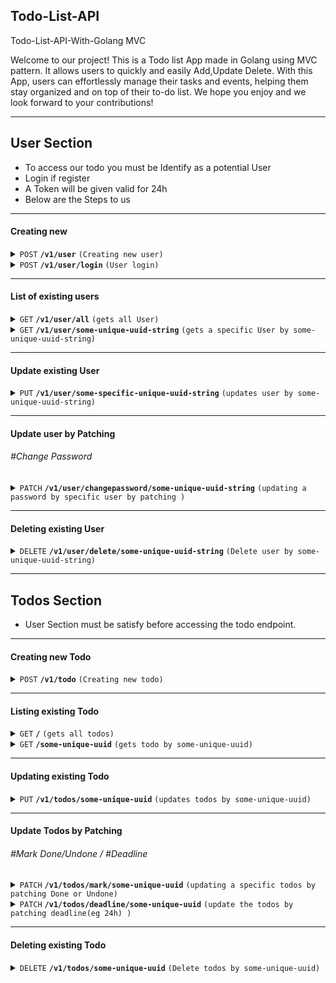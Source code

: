 ## Todo-List-API
 Todo-List-API-With-Golang MVC 

 Welcome to our project! This is a Todo list App made in Golang using MVC pattern. It allows users to quickly and easily Add,Update Delete. With this App, users can effortlessly manage their tasks and events, helping them stay organized and on top of their to-do list. We hope you enjoy and we look forward to your contributions!

------------------------------------------------------------------

## User Section
>
- To access our todo you must be Identify as a potential User
- Login if register
- A Token will be given valid for 24h
- Below are the Steps to us

------------------------------------------------------------------


#### Creating new

<details>
 <summary><code>POST</code> <code><b>/v1/user</b></code> <code>(Creating new user)</code></summary>

##### #Request
``` javascript
{
    "userid":"",
    "firstname":"nungrie",
    "lastname":"galadima",
    "email":"nungrie0519@gmail.com",
    "username": "nung",
    "password": "3534"
}
```

##### Parameters

> | name      |  type     | data type               | description                                                           |
> |-----------|-----------|-------------------------|-----------------------------------------------------------------------|
> | None      |  required | object (JSON)   | N/A  |


##### Responses

``` javascript
User Successfully Added
```

##### Example cURL

> ```javascript
>  curl -X POST -H "Content-Type: application/json" --data @post.json http://localhost:8080/v1/user/

> ```

</details>
<details>
 <summary><code>POST</code> <code><b>/v1/user/login</b></code> <code>(User login)</code></summary>

##### #Request
``` javascript
{
    "username": "nung",
    "password": "3534"
}
```

##### Parameters

> | name      |  type     | data type               | description                                                           |
> |-----------|-----------|-------------------------|-----------------------------------------------------------------------|
> | None      |  required | object (JSON)   | N/A  |


##### Responses

``` javascript
User Successfully Login
```

##### Example cURL

> ```javascript
>  curl -X POST -H "Content-Type: application/json" --data @post.json http://localhost:8080/v1/user/

> ```

</details>

------------------------------------------------------

#### List of existing users 

<details>
 <summary><code>GET</code> <code><b>/v1/user/all</b></code> <code>(gets all User)</code></summary>

##### Parameters

> None

##### Responses

``` javascript
 {
    "_id": "5ab6ca49-fa35-4049-8b0d-f6f35db4bc85",
    "firstname": "nungrie",
    "lastname": "galadima",
    "email": "nungrie0519@gmail.com",
    "username": "nung",
    "password": "3534",
    "create_at": "2023-04-19T15:49:50.982+01:00",
    "update_at": "0001-01-01T00:00:00Z"
    .....
  }                                     
```

##### Example cURL

> ```javascript
>  curl -X GET -H "Content-Type: application/json" http://localhost:8080/v1/user/all
> ```

</details>

<details>
 <summary><code>GET</code> <code><b>/v1/user/some-unique-uuid-string</b></code> <code>(gets a specific User by some-unique-uuid-string)</code></summary>

##### Parameters

> | name              |  type     | data type      | description                         |
> |-------------------|-----------|----------------|-------------------------------------|
> | `stub_numeric_id` |  required | int ($int64)   | The specific stub numeric some-unique-uuid-string        |

##### Responses

> | http code     | content-type                      | response                                                            |
> |---------------|-----------------------------------|---------------------------------------------------------------------|
> | `200`         | `text/plain;charset=UTF-8`       string                                                         |
> | `400`         | `application/json`                | `{"code":"400","message":"Bad Request"}`                            |

##### Example cURL

> ```javascript
>  curl -X GET -H "Content-Type: application/json" http://localhost:8080/v1/user/some-specific-unique-uuid-string
> ```

</details>


------------------------------------------------------------------------------------------


#### Update existing User


<details>
  <summary><code>PUT</code> <code><b>/v1/user/some-specific-unique-uuid-string</b></code> <code>(updates user by some-unique-uuid-string)</code></summary>

##### #Request
``` javascript
{
    "_id": "5ab6ca49-fa35-4049-8b0d-f6f35db4bc85",
    "firstname": "nungrie",
    "lastname": "galadima",
    "email": "nungrie0519@gmail.com",
    "username": "nung",
    "password": "3534",
}
```

> | name   |  type      | data type      | description                                                  |
> |--------|------------|----------------|--------------------------------------------------------------|
> | `uuid` |  required  | string         | The specific unique idendifier                  |

##### Responses

> Successfully Updated

##### Example cURL

> ```javascript
>  curl -X PUT -H "Content-Type: application/json" --data @put.json http://localhost:8080/v1/user/some-unique-uuid-string
> ```

</details>

------------------------------------------------------------------------------------------

#### Update user by Patching 

###### #Change Password
<details>
 <summary><code>PATCH</code> <code><b>/v1/user/changepassword/some-unique-uuid-string</b></code> <code>(updating a password by specific user by patching )</code></summary>

##### #Request

``` javascript
{
  "password": "1234"
}
```

##### Responses

``` javascript
Password Successfully Updated 
```

##### Example cURL

> ```javascript
>  curl -X PATCH -H "Content-Type: application/json" http://localhost:8080/v1/user/changepassword/some-unique-uuid-string
> ```

</details>

------------------------------------------------------------------------------------------

#### Deleting existing User

<details>
  <summary><code>DELETE</code> <code><b>/v1/user/delete/some-unique-uuid-string</b></code> <code>(Delete user by some-unique-uuid-string)</code></summary>

##### Parameters

> | name   |  type      | data type      | description                                          |
> |--------|------------|----------------|------------------------------------------------------|
> | `uuid` |  required  | string         | The specific stub unique idendifier                  |


##### Responses

``` javascript
Successfully Deleted
```

##### Example cURL

> ```javascript
>  curl -X DELETE -H "Content-Type: application/json" http://localhost:8080/v1/user/delete/some-unique-uuid-string
> ```

</details>

------------------------------------------------------------------------------------------

## Todos Section
- User Section must be satisfy before accessing the todo endpoint.
------------------------------------------------------------------

#### Creating new Todo

<details>
 <summary><code>POST</code> <code><b>/v1/todo</b></code> <code>(Creating new todo)</code></summary>

##### Body(--data @post)
``` javascript
 {
  "name": "DevOP",
  "description": "Basic of DevOp",
  "deadline": "12h"
}
```

##### Parameters

> | name      |  type     | data type               | description                                                           |
> |-----------|-----------|-------------------------|-----------------------------------------------------------------------|
> | None      |  required | object (JSON)   | N/A  |


##### Responses

``` javascript
{
  "_id": "218317a5-696d-4379-a178-9e3c9585deaa",
  "userid": "c6d92ec5-5f1e-40ea-9ac3-c6aaf3b5813d",
  "name": "DevOP",
  "description": "Basic of DevOp",
  "status": "Undone",
  "deadline": "17 May 23 05:23AM",
  "CreatedAt": "2023-05-16T17:23:37.271105926+01:00",
  "UpdatedAt": "0001-01-01T00:00:00Z"
}
```

##### Example cURL

> ```javascript
>  curl -X POST -H "Content-Type: application/json" --data @post.json http://localhost:8080/v1/todos/

> ```

</details>

------------------------------------------------------------------------------------------

#### Listing existing Todo

<details>
 <summary><code>GET</code> <code><b>/</b></code> <code>(gets all todos)</code></summary>

##### Parameters

> None

##### Responses

> | http code     | content-type                      | response                                                            |
> |---------------|-----------------------------------|---------------------------------------------------------------------|
> | `200`         | `text/plain;charset=UTF-8`       string                                                         |

##### Example cURL

> ```javascript
>  curl -X GET -H "Content-Type: application/json" http://localhost:8080/v1/todos/
> ```

</details>

<details>
 <summary><code>GET</code> <code><b>/some-unique-uuid</b></code> <code>(gets todo by some-unique-uuid)</code></summary>

##### Parameters

> | name              |  type     | data type      | description                         |
> |-------------------|-----------|----------------|-------------------------------------|
> | `uuid` |  required | string   | T some-unique-uuid string        |

##### Responses

> | http code     | content-type                      | response                                                            |
> |---------------|-----------------------------------|---------------------------------------------------------------------|
> | `200`         | `text/plain;charset=UTF-8`               string                                                         |
> | `400`         | `application/json`                | `{"code":"400","message":"Bad Request"}`                            |

##### Example cURL

> ```javascript
>  curl -X GET -H "Content-Type: application/json" http://localhost:8080/v1/todos/
> ```

</details>


------------------------------------------------------------------------------------------


#### Updating existing Todo

<details>
  <summary><code>PUT</code> <code><b>/v1/todos/some-unique-uuid</b></code> <code>(updates todos by some-unique-uuid)</code></summary>
 
##### Request
 ``` javascript
 {
  "name": "DevOP",
  "description": "Basic of DevOp",
  "deadline": "12h"
}
```

##### Parameters

> | name   |  type      | data type      | description                                                  |
> |--------|------------|----------------|--------------------------------------------------------------|
> | `uuid` |  required  | string         | The specific proxy config unique idendifier                  |

##### Responses

> updated successfully

##### Example cURL

> ```javascript
>  curl -X PUT -H "Content-Type: application/json" --data @put.json http://localhost:8080/v1/todos/some-unique-uuid-string
> ```

</details>

----------------------------------------------

#### Update Todos by Patching 

###### #Mark Done/Undone / #Deadline
<details>
 <summary><code>PATCH</code> <code><b>/v1/todos/mark/some-unique-uuid</b></code> <code>(updating a specific todos by patching Done or Undone)</code></summary>

  ##### Request
 
 ``` javascript
 {
 "status": "Done"
 }
 
 ```
 
##### Parameters

> | name   |  type      | data type      | description                                                  |
> |--------|------------|----------------|--------------------------------------------------------------|
> | `uuid` |  required  | string         | The specific unique idendifier                  |


##### Responses

 > Update successfully                                                  |

##### Example cURL

> ```javascript
>  curl -X PATCH -H "Content-Type: application/json" http://localhost:8080/v1/todos/some-unique-uuid
> ```

</details>

<details>
 <summary><code>PATCH</code> <code><b>/v1/todos/deadline/some-unique-uuid</b></code> <code>(update the todos by patching deadline(eg 24h) )</code></summary>

 ##### Request
 
 ``` javascript
 {
 "deadline": "24h"
 }
 
 ```
 
##### Parameters

> | name              |  type     | data type      | description                         |
> |-------------------|-----------|----------------|-------------------------------------|
> | `uuid` |  required | string  | The specific unique-uuid string       |

##### Responses

 > Update successfully

##### Example cURL

> ```javascript
>  curl -X PATCH -H "Content-Type: application/json" http://localhost:8080/v1/todos/some-unique-uuid string
> ```

</details>

------------------------------------------------------------------------------------------

#### Deleting existing Todo

<details>
  <summary><code>DELETE</code> <code><b>/v1/todos/some-unique-uuid</b></code> <code>(Delete todos by some-unique-uuid)</code></summary>

##### Parameters

> | name   |  type      | data type      | description                                          |
> |--------|------------|----------------|------------------------------------------------------|
> | `uuid` |  required  | string         |    The specific unique-uuid string                  |


##### Responses

 > Deleted successfully
 
##### Example cURL

> ```javascript
>  curl -X DELETE -H "Content-Type: application/json" http://localhost:8080/v1/todos/some-unique-uuid
> ```

</details>

